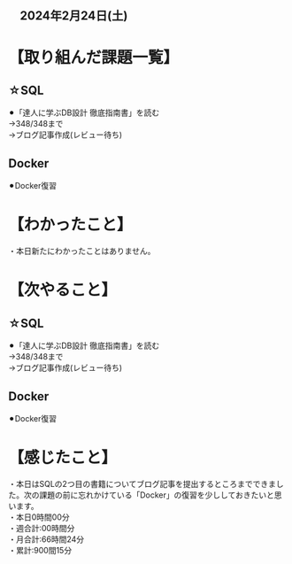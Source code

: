## 　2024年2月24日(土)
# 【取り組んだ課題一覧】
## ☆SQL
⚫︎「達人に学ぶDB設計 徹底指南書」を読む<br>
→348/348まで<br>
→ブログ記事作成(レビュー待ち)<br>
## Docker
⚫︎Docker復習<br>
# 【わかったこと】
・本日新たにわかったことはありません。<br>
# 【次やること】
## ☆SQL
⚫︎「達人に学ぶDB設計 徹底指南書」を読む<br>
→348/348まで<br>
→ブログ記事作成(レビュー待ち)<br>
## Docker
⚫︎Docker復習<br>
# 【感じたこと】
・本日はSQLの2つ目の書籍についてブログ記事を提出するところまでできました。次の課題の前に忘れかけている「Docker」の復習を少ししておきたいと思います。<br>
・本日0時間00分<br>
・週合計:00時間分<br>
・月合計:66時間24分<br>
・累計:900間15分<br>
